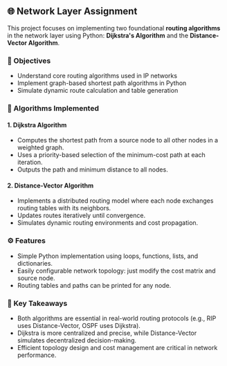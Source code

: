 ## 🌐 Network Layer Assignment

This project focuses on implementing two foundational **routing algorithms** in the network layer using Python: **Dijkstra's Algorithm** and the **Distance-Vector Algorithm**.

### 🎯 Objectives
- Understand core routing algorithms used in IP networks
- Implement graph-based shortest path algorithms in Python
- Simulate dynamic route calculation and table generation

### 🧠 Algorithms Implemented

#### 1. Dijkstra Algorithm
- Computes the shortest path from a source node to all other nodes in a weighted graph.
- Uses a priority-based selection of the minimum-cost path at each iteration.
- Outputs the path and minimum distance to all nodes.

#### 2. Distance-Vector Algorithm
- Implements a distributed routing model where each node exchanges routing tables with its neighbors.
- Updates routes iteratively until convergence.
- Simulates dynamic routing environments and cost propagation.

### ⚙️ Features
- Simple Python implementation using loops, functions, lists, and dictionaries.
- Easily configurable network topology: just modify the cost matrix and source node.
- Routing tables and paths can be printed for any node.

### 📌 Key Takeaways
- Both algorithms are essential in real-world routing protocols (e.g., RIP uses Distance-Vector, OSPF uses Dijkstra).
- Dijkstra is more centralized and precise, while Distance-Vector simulates decentralized decision-making.
- Efficient topology design and cost management are critical in network performance.

